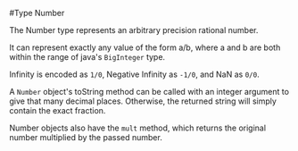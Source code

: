 #Type Number

The Number type represents an arbitrary precision rational number.

It can represent exactly any value of the form a/b, where a and b are both within the range of java's `BigInteger` type.

Infinity is encoded as `1/0`, Negative Infinity as `-1/0`, and NaN as `0/0`.

A `Number` object's toString method can be called with an integer argument to give that many decimal places. Otherwise, the returned string will simply contain the exact fraction.

Number objects also have the `mult` method, which returns the original number multiplied by the passed number.
